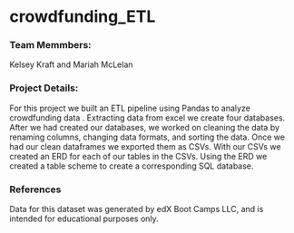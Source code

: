 # crowdfunding_ETL

### Team Memmbers:
Kelsey Kraft and
Mariah McLelan

### Project Details:
For this project we built an ETL pipeline using Pandas to analyze crowdfunding data . Extracting data from excel we create four databases. After we had created our databases, we worked on cleaning the data by renaming columns, changing data formats, and sorting the data. Once we had our clean dataframes we exported them as CSVs. With our CSVs we created an ERD for each of our tables in the CSVs. Using the ERD we created a table scheme to create a corresponding SQL database.

### References
Data for this dataset was generated by edX Boot Camps LLC, and is intended for educational purposes only.
